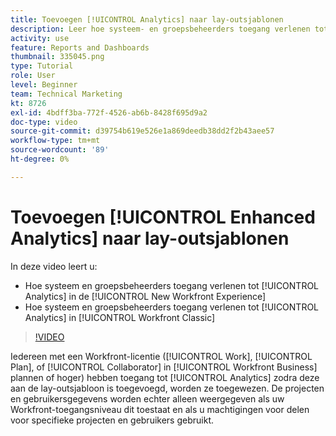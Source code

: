 ```yaml
---
title: Toevoegen [!UICONTROL Analytics] naar lay-outsjablonen
description: Leer hoe systeem- en groepsbeheerders toegang verlenen tot Analytics.
activity: use
feature: Reports and Dashboards
thumbnail: 335045.png
type: Tutorial
role: User
level: Beginner
team: Technical Marketing
kt: 8726
exl-id: 4bdff3ba-772f-4526-ab6b-8428f695d9a2
doc-type: video
source-git-commit: d39754b619e526e1a869deedb38dd2f2b43aee57
workflow-type: tm+mt
source-wordcount: '89'
ht-degree: 0%

---
```


# Toevoegen [!UICONTROL Enhanced Analytics] naar lay-outsjablonen

In deze video leert u:

* Hoe systeem en groepsbeheerders toegang verlenen tot [!UICONTROL Analytics] in de [!UICONTROL New Workfront Experience]
* Hoe systeem en groepsbeheerders toegang verlenen tot [!UICONTROL Analytics] in [!UICONTROL Workfront Classic]

>[!VIDEO](https://video.tv.adobe.com/v/335045/?quality=12)

Iedereen met een Workfront-licentie ([!UICONTROL Work], [!UICONTROL Plan], of [!UICONTROL Collaborator] in [!UICONTROL Workfront Business] plannen of hoger) hebben toegang tot [!UICONTROL Analytics] zodra deze aan de lay-outsjabloon is toegevoegd, worden ze toegewezen. De projecten en gebruikersgegevens worden echter alleen weergegeven als uw Workfront-toegangsniveau dit toestaat en als u machtigingen voor delen voor specifieke projecten en gebruikers gebruikt.
